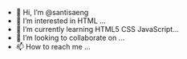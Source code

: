 - 👋 Hi, I’m @santisaeng
- 👀 I’m interested in HTML ...
- 🌱 I’m currently learning HTML5 CSS JavaScript...
- 💞️ I’m looking to collaborate on ...
- 📫 How to reach me ...

<!---
santisaeng/santisaeng is a ✨ special ✨ repository because its `README.md` (this file) appears on your GitHub profile.
You can click the Preview link to take a look at your changes.
--->
